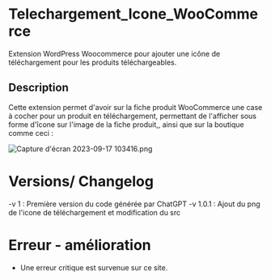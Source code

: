 # Telechargement_Icone_WooCommerce
Extension WordPress Woocommerce pour ajouter une icône de téléchargement pour les produits téléchargeables.

## Description
Cette extension permet d'avoir sur la fiche produit WooCommerce une case à cocher pour un produit en téléchargement, permettant de l'afficher sous forme d'îcone sur l'image de la fiche produit,, ainsi que sur la boutique comme ceci : 

![Capture d'écran 2023-09-17 103416.png](https://github.com/ValentinGratz/Telechargement_Icone_WooCommerce/blob/main/Capture%20d'%C3%A9cran%202023-09-17%20103416.png)


# Versions/ Changelog
-v 1 : Première version du code générée par ChatGPT
-v 1.0.1 : Ajout du png de l'icone de téléchargement et modification du src

# Erreur - amélioration
- Une erreur critique est survenue sur ce site.
